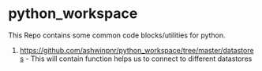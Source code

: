 # python_workspace

This Repo contains some common code blocks/utilities for python.

1) https://github.com/ashwinpnr/python_workspace/tree/master/datastores - This will contain function helps us to connect to different datastores

